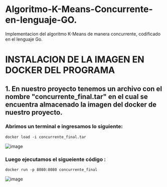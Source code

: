 # Algoritmo-K-Means-Concurrente-en-lenguaje-GO.
Implementacion del algoritmo K-Means de manera concurrente, codificado en el lenguaje Go.
# INSTALACION DE LA IMAGEN EN DOCKER DEL PROGRAMA
## 1. En nuestro proyecto tenemos un  archivo con el nombre "concurrente_final.tar" en el cual se encuentra almacenado la imagen del docker de nuestro proyecto.
### Abrimos un terminal e ingresamos lo siguiente: 
    docker load -i concurrente_final.tar
![image](https://github.com/GleiderCastro/Algoritmo-K-Means-Concurrente-en-lenguaje-GO./assets/81375850/bb88633f-895c-43f6-8485-7d8f30020881)

### Luego ejecutamos el sigueiente código : 
    docker run -p 8080:8080 concurrente_final
![image](https://github.com/GleiderCastro/Algoritmo-K-Means-Concurrente-en-lenguaje-GO./assets/81375850/791d2be6-fe1b-4eba-9ab2-a5cf187927b5)

